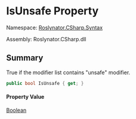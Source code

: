 # IsUnsafe Property

Namespace: [Roslynator.CSharp.Syntax](../../README.md)

Assembly: Roslynator\.CSharp\.dll

## Summary

True if the modifier list contains "unsafe" modifier\.

```csharp
public bool IsUnsafe { get; }
```

#### Property Value

[Boolean](https://docs.microsoft.com/en-us/dotnet/api/system.boolean)


